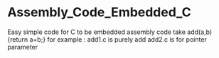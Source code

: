 # Assembly_Code_Embedded_C
Easy simple code for C to be embedded assembly code
take add(a,b) {return a+b;} for example : 
add1.c is purely add
add2.c is for pointer parameter
